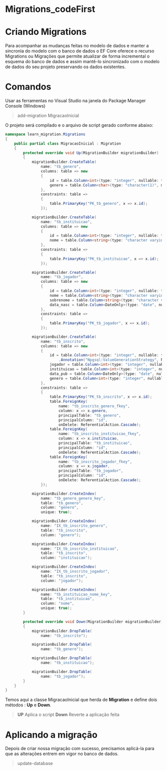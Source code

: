 # Migrations_codeFirst


# Criando Migrations

Para acompanhar as mudanças feitas no modelo de dados e manter a sincronia do modelo com o banco de dados o EF Core oferece o 
recurso Migrations ou Migrações que permite atualizar de forma incremental o esquema do banco de dados e assim mantê-lo 
sincronizado com o modelo de dados do seu projeto preservando os dados existentes.

# Comandos 
Usar as ferramentas no Visual Studio na janela do Package Manager Console (Windows)

> add-migration MigracaoInicial

O projeto será compilado e o arquivo de script gerado conforme abaixo:
```C#
namespace learn_migration.Migrations
{
    public partial class MigracaoInicial : Migration
    {
        protected override void Up(MigrationBuilder migrationBuilder)
        {
            migrationBuilder.CreateTable(
                name: "tb_genero",
                columns: table => new
                {
                    id = table.Column<int>(type: "integer", nullable: false),
                    genero = table.Column<char>(type: "character(1)", maxLength: 1, nullable: false)
                },
                constraints: table =>
                {
                    table.PrimaryKey("PK_tb_genero", x => x.id);
                });

            migrationBuilder.CreateTable(
                name: "tb_instituicao",
                columns: table => new
                {
                    id = table.Column<int>(type: "integer", nullable: false),
                    nome = table.Column<string>(type: "character varying(35)", maxLength: 35, nullable: false)
                },
                constraints: table =>
                {
                    table.PrimaryKey("PK_tb_instituicao", x => x.id);
                });

            migrationBuilder.CreateTable(
                name: "tb_jogador",
                columns: table => new
                {
                    id = table.Column<int>(type: "integer", nullable: false),
                    nome = table.Column<string>(type: "character varying(30)", maxLength: 30, nullable: false),
                    sobrenome = table.Column<string>(type: "character varying(40)", maxLength: 40, nullable: false),
                    data_nasc = table.Column<DateOnly>(type: "date", nullable: true)
                },
                constraints: table =>
                {
                    table.PrimaryKey("PK_tb_jogador", x => x.id);
                });

            migrationBuilder.CreateTable(
                name: "tb_inscrito",
                columns: table => new
                {
                    id = table.Column<int>(type: "integer", nullable: false)
                        .Annotation("Npgsql:ValueGenerationStrategy", NpgsqlValueGenerationStrategy.IdentityByDefaultColumn),
                    jogador = table.Column<int>(type: "integer", nullable: false),
                    instituicao = table.Column<int>(type: "integer", nullable: false),
                    data_pub = table.Column<DateOnly>(type: "date", nullable: true),
                    genero = table.Column<int>(type: "integer", nullable: false)
                },
                constraints: table =>
                {
                    table.PrimaryKey("PK_tb_inscrito", x => x.id);
                    table.ForeignKey(
                        name: "tb_inscrito_genero_fkey",
                        column: x => x.genero,
                        principalTable: "tb_genero",
                        principalColumn: "id",
                        onDelete: ReferentialAction.Cascade);
                    table.ForeignKey(
                        name: "tb_inscrito_instituicao_fkey",
                        column: x => x.instituicao,
                        principalTable: "tb_instituicao",
                        principalColumn: "id",
                        onDelete: ReferentialAction.Cascade);
                    table.ForeignKey(
                        name: "tb_inscrito_jogador_fkey",
                        column: x => x.jogador,
                        principalTable: "tb_jogador",
                        principalColumn: "id",
                        onDelete: ReferentialAction.Cascade);
                });

            migrationBuilder.CreateIndex(
                name: "tb_genero_genero_key",
                table: "tb_genero",
                column: "genero",
                unique: true);

            migrationBuilder.CreateIndex(
                name: "IX_tb_inscrito_genero",
                table: "tb_inscrito",
                column: "genero");

            migrationBuilder.CreateIndex(
                name: "IX_tb_inscrito_instituicao",
                table: "tb_inscrito",
                column: "instituicao");

            migrationBuilder.CreateIndex(
                name: "IX_tb_inscrito_jogador",
                table: "tb_inscrito",
                column: "jogador");

            migrationBuilder.CreateIndex(
                name: "tb_instituicao_nome_key",
                table: "tb_instituicao",
                column: "nome",
                unique: true);
        }

        protected override void Down(MigrationBuilder migrationBuilder)
        {
            migrationBuilder.DropTable(
                name: "tb_inscrito");

            migrationBuilder.DropTable(
                name: "tb_genero");

            migrationBuilder.DropTable(
                name: "tb_instituicao");

            migrationBuilder.DropTable(
                name: "tb_jogador");
        }
    }
}
```

Temos aqui a classe MigracaoInicial que herda  de **Migration** e define dois métodos : **Up** e **Down**.
> **UP** Aplica o script 
> **Down** Reverte a aplicação feita

# Aplicando a migração

Depois de criar nossa migração com sucesso, precisamos aplicá-la para que as alterações entrem em vigor no banco de dados.

> update-database
